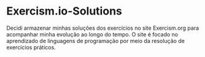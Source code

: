 # Exercism.io-Solutions
Decidi armazenar minhas soluções dos exercícios no site Exercism.org para acompanhar minha evolução ao longo do tempo. O site é focado no aprendizado de linguagens de programação por meio da resolução de exercícios práticos.
